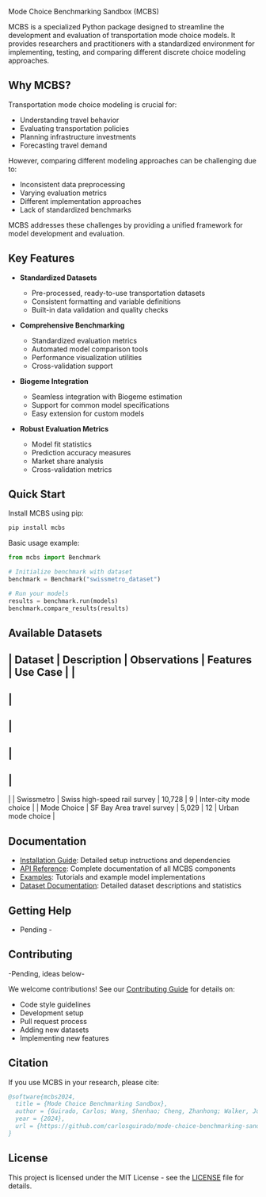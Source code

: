 Mode Choice Benchmarking Sandbox (MCBS)

MCBS is a specialized Python package designed to streamline the development and evaluation of transportation mode choice models. It provides researchers and practitioners with a standardized environment for implementing, testing, and comparing different discrete choice modeling approaches.

## Why MCBS?

Transportation mode choice modeling is crucial for:
- Understanding travel behavior
- Evaluating transportation policies
- Planning infrastructure investments
- Forecasting travel demand

However, comparing different modeling approaches can be challenging due to:
- Inconsistent data preprocessing
- Varying evaluation metrics
- Different implementation approaches
- Lack of standardized benchmarks

MCBS addresses these challenges by providing a unified framework for model development and evaluation.

## Key Features

- **Standardized Datasets**
  - Pre-processed, ready-to-use transportation datasets
  - Consistent formatting and variable definitions
  - Built-in data validation and quality checks

- **Comprehensive Benchmarking**
  - Standardized evaluation metrics
  - Automated model comparison tools
  - Performance visualization utilities
  - Cross-validation support

- **Biogeme Integration**
  - Seamless integration with Biogeme estimation
  - Support for common model specifications
  - Easy extension for custom models

- **Robust Evaluation Metrics**
  - Model fit statistics
  - Prediction accuracy measures
  - Market share analysis
  - Cross-validation metrics

## Quick Start

Install MCBS using pip:
```bash
pip install mcbs
```

Basic usage example:
```python
from mcbs import Benchmark

# Initialize benchmark with dataset
benchmark = Benchmark("swissmetro_dataset")

# Run your models
results = benchmark.run(models)
benchmark.compare_results(results)
```

## Available Datasets

|
 Dataset 
|
 Description 
|
 Observations 
|
 Features 
|
 Use Case 
|
|
---------
|
-------------
|
--------------
|
----------
|
-----------
|
|
 Swissmetro 
|
 Swiss high-speed rail survey 
|
 10,728 
|
 9 
|
 Inter-city mode choice 
|
|
 Mode Choice 
|
 SF Bay Area travel survey 
|
 5,029 
|
 12 
|
 Urban mode choice 
|

## Documentation

- [Installation Guide](installation): Detailed setup instructions and dependencies
- [API Reference](api): Complete documentation of all MCBS components
- [Examples](examples): Tutorials and example model implementations
- [Dataset Documentation](datasets): Detailed dataset descriptions and statistics

## Getting Help

- Pending -

## Contributing
-Pending, ideas below-

We welcome contributions! See our [Contributing Guide](CONTRIBUTING.md) for details on:
- Code style guidelines
- Development setup
- Pull request process
- Adding new datasets
- Implementing new features

## Citation

If you use MCBS in your research, please cite:
```bibtex
@software{mcbs2024,
  title = {Mode Choice Benchmarking Sandbox},
  author = {Guirado, Carlos; Wang, Shenhao; Cheng, Zhanhong; Walker, Joan},
  year = {2024},
  url = {https://github.com/carlosguirado/mode-choice-benchmarking-sandbox}
}
```

## License

This project is licensed under the MIT License - see the [LICENSE](LICENSE) file for details.